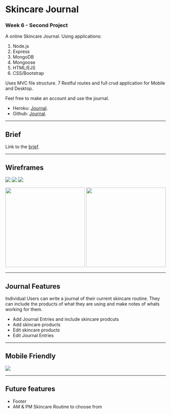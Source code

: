 # Skincare Journal

### Week 6 - Second Project

A online Skincare Journal. Using applications:

1. Node.js
2. Express
3. MongoDB
4. Mongoose
5. HTML/EJS
6. CSS/Bootstrap

Uses MVC file structure.
7 Restful routes and full crud application for Mobile and Desktop.

Feel free to make an account and use the journal.

- Heroku: [Journal](https://skincarejournal.herokuapp.com/login).
- Github: [Journal](https://github.com/Suzyyc/skincare-journal).

<hr>

## Brief

Link to the [brief](https://git.generalassemb.ly/seir59anz/seir59anz-course-materials/tree/main/express/project).

<hr>

## Wireframes

![](./public/img/IMG_3125.jpg)
![](./public/img/Suzy-9.jpg)
![](./public/img/Suzy-14-2.jpg)

<img src="./public/img/Suzy-9.jpg" width="250"> <img src="./public/img/Suzy-14-2.jpg" width="250">

<hr>

## Journal Features

Individual Users can write a journal of their current skincare routine. They can include the products of what they are using and make notes of whats working for them.

- Add Journal Entries and include skincare prodcuts
- Add skincare products
- Edit skincare products
- Edit Journal Entries

<hr>

## Mobile Friendly

![](./public/img/IMG_3126.PNG)

<hr>

## Future features

- Footer
- AM & PM Skincare Routine to choose from
